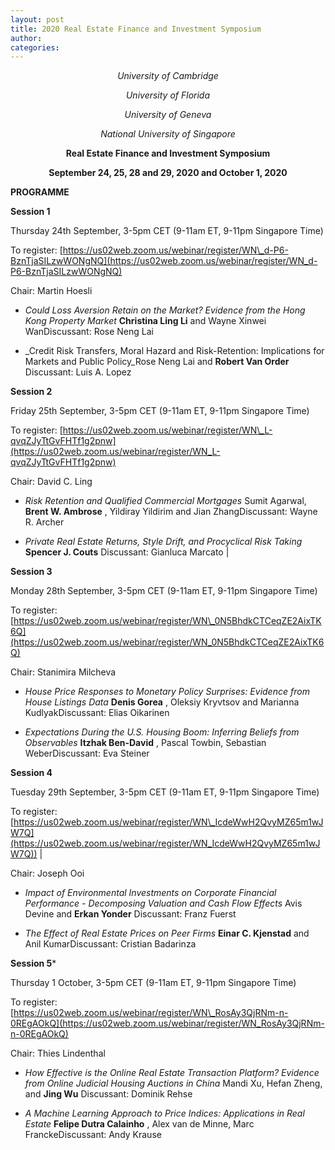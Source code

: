 ```yaml
---
layout: post
title: 2020 Real Estate Finance and Investment Symposium
author:
categories:
---
```


<center>

_University of Cambridge_
 
_University of Florida_

_University of Geneva_

_National University of Singapore_ 

**Real Estate Finance and Investment Symposium**


**September 24, 25, 28 and 29, 2020 and October 1, 2020**

</center>



**PROGRAMME**

**Session 1** 

Thursday 24th September, 3-5pm CET (9-11am ET, 9-11pm Singapore Time)

To register: [https://us02web.zoom.us/webinar/register/WN\_d-P6-BznTjaSILzwWONgNQ](https://us02web.zoom.us/webinar/register/WN_d-P6-BznTjaSILzwWONgNQ)

Chair: Martin Hoesli

- _Could Loss Aversion Retain on the Market? Evidence from the Hong Kong Property Market_ **Christina Ling Li** and Wayne Xinwei WanDiscussant: Rose Neng Lai
 
- _Credit Risk Transfers, Moral Hazard and Risk-Retention: Implications for Markets and Public Policy_Rose Neng Lai and **Robert Van Order** Discussant: Luis A. Lopez 



**Session 2**

Friday 25th September, 3-5pm CET (9-11am ET, 9-11pm Singapore Time)

To register: [https://us02web.zoom.us/webinar/register/WN\_L-qvqZJyTtGvFHTf1g2pnw](https://us02web.zoom.us/webinar/register/WN_L-qvqZJyTtGvFHTf1g2pnw)

Chair: David C. Ling

- _Risk Retention and Qualified Commercial Mortgages_ Sumit Agarwal, **Brent W. Ambrose** , Yildiray Yildirim and Jian ZhangDiscussant: Wayne R. Archer

- _Private Real Estate Returns, Style Drift, and Procyclical Risk Taking_ **Spencer J. Couts** Discussant: Gianluca Marcato |


**Session 3**

Monday 28th September, 3-5pm CET (9-11am ET, 9-11pm Singapore Time) 

To register: [https://us02web.zoom.us/webinar/register/WN\_0N5BhdkCTCeqZE2AixTK6Q](https://us02web.zoom.us/webinar/register/WN_0N5BhdkCTCeqZE2AixTK6Q)

Chair: Stanimira Milcheva
 
- _House Price Responses to Monetary Policy Surprises: Evidence from House Listings Data_ **Denis Gorea** , Oleksiy Kryvtsov and Marianna KudlyakDiscussant: Elias Oikarinen

- _Expectations During the U.S. Housing Boom: Inferring Beliefs from Observables_ **Itzhak Ben-David** , Pascal Towbin, Sebastian WeberDiscussant: Eva Steiner

**Session 4**

Tuesday 29th September, 3-5pm CET (9-11am ET, 9-11pm Singapore Time)

To register: [https://us02web.zoom.us/webinar/register/WN\_IcdeWwH2QvyMZ65m1wJW7Q](https://us02web.zoom.us/webinar/register/WN_IcdeWwH2QvyMZ65m1wJW7Q)) |

Chair: Joseph Ooi

- _Impact of Environmental Investments on Corporate Financial Performance - Decomposing Valuation and Cash Flow Effects_ Avis Devine and **Erkan Yonder** Discussant: Franz Fuerst

- _The Effect of Real Estate Prices on Peer Firms_ **Einar C. Kjenstad** and Anil KumarDiscussant: Cristian Badarinza


**Session 5***

Thursday 1 October, 3-5pm CET (9-11am ET, 9-11pm Singapore Time)

To register: [https://us02web.zoom.us/webinar/register/WN\_RosAy3QjRNm-n-0REgAOkQ](https://us02web.zoom.us/webinar/register/WN_RosAy3QjRNm-n-0REgAOkQ)

Chair: Thies Lindenthal

- _How Effective is the Online Real Estate Transaction Platform? Evidence from Online Judicial Housing Auctions in China_ Mandi Xu, Hefan Zheng, and **Jing Wu** Discussant: Dominik Rehse

- _A Machine Learning Approach to Price Indices: Applications in Real Estate_ **Felipe Dutra Calainho** , Alex van de Minne, Marc FranckeDiscussant: Andy Krause 


